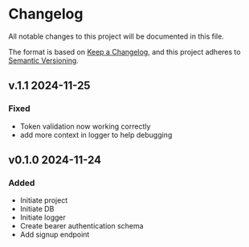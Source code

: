 # Changelog

All notable changes to this project will be documented in this file.

The format is based on [Keep a Changelog](https://keepachangelog.com/en/1.1.0/),
and this project adheres to [Semantic Versioning](https://semver.org/spec/v2.0.0.html).

## v.1.1 2024-11-25
### Fixed
- Token validation now working correctly
- add more context in logger to help debugging

## v0.1.0 2024-11-24
### Added
- Initiate project
- Initiate DB
- Initiate logger
- Create bearer authentication schema
- Add signup endpoint

